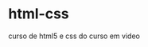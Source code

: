 # html-css
 curso de html5 e css do curso em video

<a heref="https://israelwadmi.github.io/html-css/desafios/d010/">

